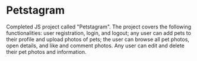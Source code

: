 # Petstagram

Completed JS project called "Petstagram". 
The project covers the following functionalities: user registration, login, and logout; 
any user can add pets to their profile and upload photos of pets; 
the user can browse all pet photos, open details, and like and comment photos.
Any user can edit and delete their pet photos and information.
